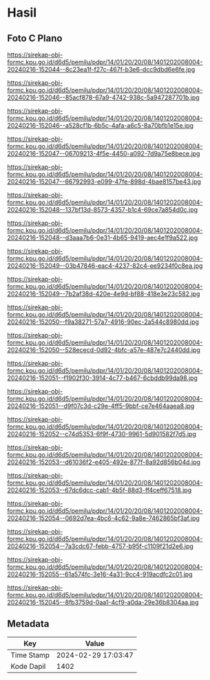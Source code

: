 # Hasil

## Foto C Plano

https://sirekap-obj-formc.kpu.go.id/d6d5/pemilu/pdpr/14/01/20/20/08/1401202008004-20240216-152044--8c23ea1f-f27c-467f-b3e6-dcc9dbd6e6fe.jpg

https://sirekap-obj-formc.kpu.go.id/d6d5/pemilu/pdpr/14/01/20/20/08/1401202008004-20240216-152046--85acf878-67a9-4742-938c-5a947287701b.jpg

https://sirekap-obj-formc.kpu.go.id/d6d5/pemilu/pdpr/14/01/20/20/08/1401202008004-20240216-152046--a528cf1b-6b5c-4afa-a6c5-8a70bfb1e15e.jpg

https://sirekap-obj-formc.kpu.go.id/d6d5/pemilu/pdpr/14/01/20/20/08/1401202008004-20240216-152047--06709213-4f5e-4450-a092-7d9a75e8bece.jpg

https://sirekap-obj-formc.kpu.go.id/d6d5/pemilu/pdpr/14/01/20/20/08/1401202008004-20240216-152047--66792993-e099-47fe-898d-4bae8157be43.jpg

https://sirekap-obj-formc.kpu.go.id/d6d5/pemilu/pdpr/14/01/20/20/08/1401202008004-20240216-152048--137bf13d-8573-4357-b1c4-69ce7a854d0c.jpg

https://sirekap-obj-formc.kpu.go.id/d6d5/pemilu/pdpr/14/01/20/20/08/1401202008004-20240216-152048--d3aaa7b6-0e31-4b65-9419-aec4e1f9a522.jpg

https://sirekap-obj-formc.kpu.go.id/d6d5/pemilu/pdpr/14/01/20/20/08/1401202008004-20240216-152049--03b47846-eac4-4237-82c4-ee9234f0c8ea.jpg

https://sirekap-obj-formc.kpu.go.id/d6d5/pemilu/pdpr/14/01/20/20/08/1401202008004-20240216-152049--7b2af38d-420e-4e9d-bf88-418e3e23c582.jpg

https://sirekap-obj-formc.kpu.go.id/d6d5/pemilu/pdpr/14/01/20/20/08/1401202008004-20240216-152050--f9a38271-57a7-4916-90ec-2a544c8980dd.jpg

https://sirekap-obj-formc.kpu.go.id/d6d5/pemilu/pdpr/14/01/20/20/08/1401202008004-20240216-152050--528ececd-0d92-4bfc-a57e-487e7c2440dd.jpg

https://sirekap-obj-formc.kpu.go.id/d6d5/pemilu/pdpr/14/01/20/20/08/1401202008004-20240216-152051--f1902f30-3914-4c77-b467-6cbddb99da98.jpg

https://sirekap-obj-formc.kpu.go.id/d6d5/pemilu/pdpr/14/01/20/20/08/1401202008004-20240216-152051--d9f07c3d-c29e-4ff5-9bbf-ce7e464aaea8.jpg

https://sirekap-obj-formc.kpu.go.id/d6d5/pemilu/pdpr/14/01/20/20/08/1401202008004-20240216-152052--c74d5353-6f9f-4730-9961-5d901582f7d5.jpg

https://sirekap-obj-formc.kpu.go.id/d6d5/pemilu/pdpr/14/01/20/20/08/1401202008004-20240216-152053--d61036f2-e405-492e-877f-8a92d856b04d.jpg

https://sirekap-obj-formc.kpu.go.id/d6d5/pemilu/pdpr/14/01/20/20/08/1401202008004-20240216-152053--67dc6dcc-cab1-4b5f-88d3-ff4ceff67518.jpg

https://sirekap-obj-formc.kpu.go.id/d6d5/pemilu/pdpr/14/01/20/20/08/1401202008004-20240216-152054--0692d7ea-4bc6-4c62-9a8e-7462865bf3af.jpg

https://sirekap-obj-formc.kpu.go.id/d6d5/pemilu/pdpr/14/01/20/20/08/1401202008004-20240216-152054--7a3cdc67-febb-4757-b95f-c1109f21d2e6.jpg

https://sirekap-obj-formc.kpu.go.id/d6d5/pemilu/pdpr/14/01/20/20/08/1401202008004-20240216-152055--61a574fc-3e16-4a31-9cc4-919acdfc2c01.jpg

https://sirekap-obj-formc.kpu.go.id/d6d5/pemilu/pdpr/14/01/20/20/08/1401202008004-20240216-152045--8fb3759d-0aa1-4cf9-a0da-29e36b8304aa.jpg


## Metadata

| Key        | Value               |
| ---------- | ------------------- |
| Time Stamp | 2024-02-29 17:03:47 |
| Kode Dapil | 1402                |



